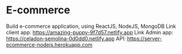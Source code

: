 # E-commerce
Build e-commerce application, using ReactJS, NodeJS, MongoDB
Link client app: https://amazing-puppy-9f7d57.netlify.app
Link Admin app: https://celadon-semolina-0d0dd0.netlify.app
API: https://server-ecommerce-nodejs.herokuapp.com
